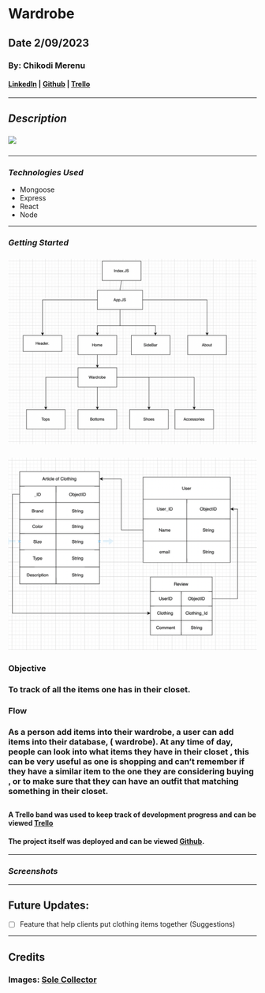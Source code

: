 # Wardrobe

## **Date 2/09/2023**

### **By: Chikodi Merenu**

#### [LinkedIn](www.linkedin.com/in/chikodimerenu) | [Github](https://github.com/) | [Trello](https://trello.com/b/EMkbGGin/project-2)

---

## **_Description_**

### ![](https://images.solecollector.com/complex/image/upload/nvbc0dkfdlansl5hvqfq.jpg)

####

---

### **_*Technologies Used*_**

- Mongoose
- Express
- React
- Node

---

### **_Getting Started_**

### ![](CHD.png)

### ![](ERD.png)

### **Objective**

### To track of all the items one has in their closet.

### **Flow**

### As a person add items into their wardrobe, a user can add items into their database, ( wardrobe). At any time of day, people can look into what items they have in their closet , this can be very useful as one is shopping and can’t remember if they have a similar item to the one they are considering buying , or to make sure that they can have an outfit that matching something in their closet.

##

#### A Trello band was used to keep track of development progress and can be viewed [Trello](https://trello.com/b/EMkbGGin/project-2)

#### The project itself was deployed and can be viewed [Github](https://github.com/).

---

### **_Screenshots_**

<!-- #### ** Home Screen** -->

<!-- #### ![Image]() -->

<!-- #### ** Wardrobe Screens** -->

<!-- #### ![Image]() -->

<!-- #### ![Image]() -->

---

## **Future Updates:**

- [ ] Feature that help clients put clothing items together (Suggestions)

---

## **Credits**

### **Images:** [Sole Collector](https://solecollector.com/news/2015/09/celebrity-sneaker-closets)

<!-- ### **Images:** []() -->

<!-- ### **Background Image:**  -->
